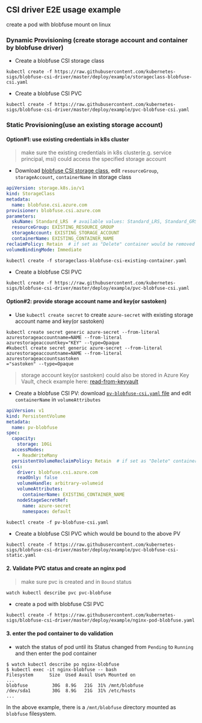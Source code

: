 ## CSI driver E2E usage example
create a pod with blobfuse mount on linux
### Dynamic Provisioning (create storage account and container by blobfuse driver)
 - Create a blobfuse CSI storage class
```console
kubectl create -f https://raw.githubusercontent.com/kubernetes-sigs/blobfuse-csi-driver/master/deploy/example/storageclass-blobfuse-csi.yaml
```

 - Create a blobfuse CSI PVC
```console
kubectl create -f https://raw.githubusercontent.com/kubernetes-sigs/blobfuse-csi-driver/master/deploy/example/pvc-blobfuse-csi.yaml
```

### Static Provisioning(use an existing storage account)
#### Option#1: use existing credentials in k8s cluster
 > make sure the existing credentials in k8s cluster(e.g. service principal, msi) could access the specified storage account
 - Download [blobfuse CSI storage class](https://raw.githubusercontent.com/kubernetes-sigs/blobfuse-csi-driver/master/deploy/example/storageclass-blobfuse-csi-existing-container.yaml), edit `resourceGroup`, `storageAccount`, `containerName` in storage class
```yaml
apiVersion: storage.k8s.io/v1
kind: StorageClass
metadata:
  name: blobfuse.csi.azure.com
provisioner: blobfuse.csi.azure.com
parameters:
  skuName: Standard_LRS  # available values: Standard_LRS, Standard_GRS, Standard_RAGRS
  resourceGroup: EXISTING_RESOURCE_GROUP
  storageAccount: EXISTING_STORAGE_ACCOUNT
  containerName: EXISTING_CONTAINER_NAME
reclaimPolicy: Retain  # if set as "Delete" container would be removed after pvc deletion
volumeBindingMode: Immediate
```
```console
kubectl create -f storageclass-blobfuse-csi-existing-container.yaml
```

 - Create a blobfuse CSI PVC
```console
kubectl create -f https://raw.githubusercontent.com/kubernetes-sigs/blobfuse-csi-driver/master/deploy/example/pvc-blobfuse-csi.yaml
```

#### Option#2: provide storage account name and key(or sastoken)
 - Use `kubectl create secret` to create `azure-secret` with existing storage account name and key(or sastoken)
```console
kubectl create secret generic azure-secret --from-literal azurestorageaccountname=NAME --from-literal azurestorageaccountkey="KEY" --type=Opaque
#kubectl create secret generic azure-secret --from-literal azurestorageaccountname=NAME --from-literal azurestorageaccountsastoken
="sastoken" --type=Opaque
```

> storage account key(or sastoken) could also be stored in Azure Key Vault, check example here: [read-from-keyvault](../../docs/read-from-keyvault.md)

 - Create a blobfuse CSI PV: download [`pv-blobfuse-csi.yaml` file](https://raw.githubusercontent.com/kubernetes-sigs/blobfuse-csi-driver/master/deploy/example/pv-blobfuse-csi.yaml) and edit `containerName` in `volumeAttributes`
```yaml
apiVersion: v1
kind: PersistentVolume
metadata:
  name: pv-blobfuse
spec:
  capacity:
    storage: 10Gi
  accessModes:
    - ReadWriteMany
  persistentVolumeReclaimPolicy: Retain  # if set as "Delete" container would be removed after pvc deletion
  csi:
    driver: blobfuse.csi.azure.com
    readOnly: false
    volumeHandle: arbitrary-volumeid
    volumeAttributes:
      containerName: EXISTING_CONTAINER_NAME
    nodeStageSecretRef:
      name: azure-secret
      namespace: default
```
```console
kubectl create -f pv-blobfuse-csi.yaml
```

 - Create a blobfuse CSI PVC which would be bound to the above PV
```console
kubectl create -f https://raw.githubusercontent.com/kubernetes-sigs/blobfuse-csi-driver/master/deploy/example/pvc-blobfuse-csi-static.yaml
```

#### 2. Validate PVC status and create an nginx pod
 > make sure pvc is created and in `Bound` status
```console
watch kubectl describe pvc pvc-blobfuse
```

 - create a pod with blobfuse CSI PVC
```console
kubectl create -f https://raw.githubusercontent.com/kubernetes-sigs/blobfuse-csi-driver/master/deploy/example/nginx-pod-blobfuse.yaml
```

#### 3. enter the pod container to do validation
 - watch the status of pod until its Status changed from `Pending` to `Running` and then enter the pod container
```console
$ watch kubectl describe po nginx-blobfuse
$ kubectl exec -it nginx-blobfuse -- bash
Filesystem      Size  Used Avail Use% Mounted on
...
blobfuse         30G  8.9G   21G  31% /mnt/blobfuse
/dev/sda1        30G  8.9G   21G  31% /etc/hosts
...
```
In the above example, there is a `/mnt/blobfuse` directory mounted as `blobfuse` filesystem.

